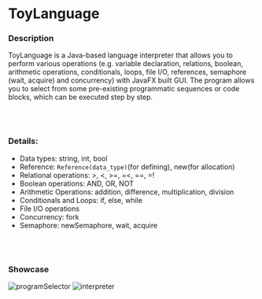 # ToyLanguage

### Description
ToyLanguage is a Java-based language interpreter that allows you to perform various operations (e.g. variable declaration, relations, boolean, arithmetic operations, conditionals, loops, file I/O, references, semaphore (wait, acquire) and concurrency) with JavaFX built GUI. The program allows you to select from some pre-existing programmatic sequences or code blocks, which can be executed step by step.

<br><br>
### Details:
  - Data types: string, int, bool
  - Reference: `Reference(data_type)`(for defining), new(for allocation)
  - Relational operations: >, <, >=, =<, ==, =!
  - Boolean operations: AND, OR, NOT
  - Arithmetic Operations: addition, difference, multiplication, division
  - Conditionals and Loops: if, else, while
  - File I/O operations
  - Concurrency: fork
  - Semaphore: newSemaphore, wait, acquire

<br><br>
### Showcase
![programSelector](https://user-images.githubusercontent.com/9745845/236511227-b3728a65-7152-4b9f-ad46-519561a887db.PNG)
![interpreter](https://user-images.githubusercontent.com/9745845/236511232-250ddc4c-2acb-4ed0-b02e-e458205a0048.PNG)

